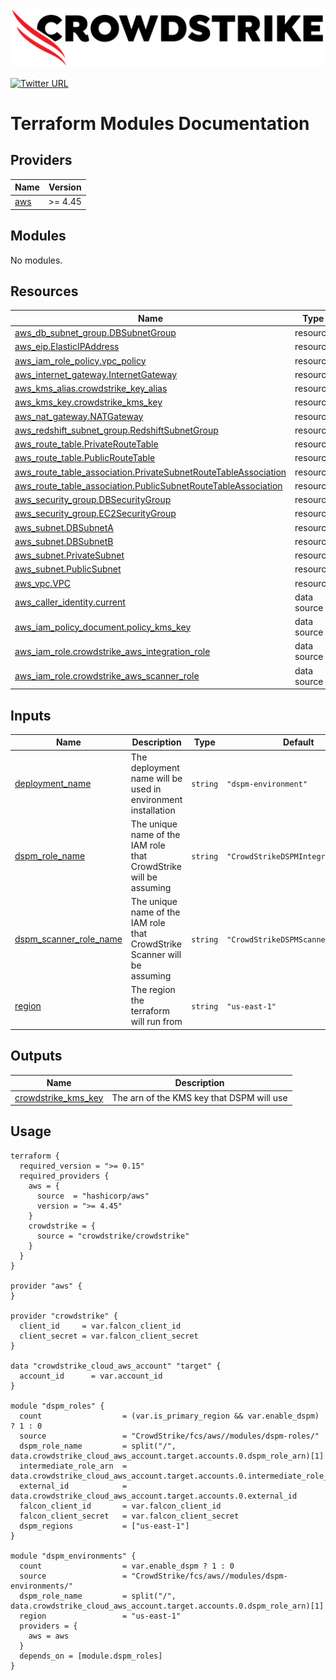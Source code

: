 <!-- BEGIN_TF_DOCS -->
![CrowdStrike DSPM environment terraform module](https://raw.githubusercontent.com/CrowdStrike/falconpy/main/docs/asset/cs-logo.png)

[![Twitter URL](https://img.shields.io/twitter/url?label=Follow%20%40CrowdStrike&style=social&url=https%3A%2F%2Ftwitter.com%2FCrowdStrike)](https://twitter.com/CrowdStrike)<br/>

# Terraform Modules Documentation

## Providers

| Name | Version |
|------|---------|
| <a name="provider_aws"></a> [aws](#provider\_aws) | >= 4.45 |
## Modules

No modules.
## Resources

| Name | Type |
|------|------|
| [aws_db_subnet_group.DBSubnetGroup](https://registry.terraform.io/providers/hashicorp/aws/latest/docs/resources/db_subnet_group) | resource |
| [aws_eip.ElasticIPAddress](https://registry.terraform.io/providers/hashicorp/aws/latest/docs/resources/eip) | resource |
| [aws_iam_role_policy.vpc_policy](https://registry.terraform.io/providers/hashicorp/aws/latest/docs/resources/iam_role_policy) | resource |
| [aws_internet_gateway.InternetGateway](https://registry.terraform.io/providers/hashicorp/aws/latest/docs/resources/internet_gateway) | resource |
| [aws_kms_alias.crowdstrike_key_alias](https://registry.terraform.io/providers/hashicorp/aws/latest/docs/resources/kms_alias) | resource |
| [aws_kms_key.crowdstrike_kms_key](https://registry.terraform.io/providers/hashicorp/aws/latest/docs/resources/kms_key) | resource |
| [aws_nat_gateway.NATGateway](https://registry.terraform.io/providers/hashicorp/aws/latest/docs/resources/nat_gateway) | resource |
| [aws_redshift_subnet_group.RedshiftSubnetGroup](https://registry.terraform.io/providers/hashicorp/aws/latest/docs/resources/redshift_subnet_group) | resource |
| [aws_route_table.PrivateRouteTable](https://registry.terraform.io/providers/hashicorp/aws/latest/docs/resources/route_table) | resource |
| [aws_route_table.PublicRouteTable](https://registry.terraform.io/providers/hashicorp/aws/latest/docs/resources/route_table) | resource |
| [aws_route_table_association.PrivateSubnetRouteTableAssociation](https://registry.terraform.io/providers/hashicorp/aws/latest/docs/resources/route_table_association) | resource |
| [aws_route_table_association.PublicSubnetRouteTableAssociation](https://registry.terraform.io/providers/hashicorp/aws/latest/docs/resources/route_table_association) | resource |
| [aws_security_group.DBSecurityGroup](https://registry.terraform.io/providers/hashicorp/aws/latest/docs/resources/security_group) | resource |
| [aws_security_group.EC2SecurityGroup](https://registry.terraform.io/providers/hashicorp/aws/latest/docs/resources/security_group) | resource |
| [aws_subnet.DBSubnetA](https://registry.terraform.io/providers/hashicorp/aws/latest/docs/resources/subnet) | resource |
| [aws_subnet.DBSubnetB](https://registry.terraform.io/providers/hashicorp/aws/latest/docs/resources/subnet) | resource |
| [aws_subnet.PrivateSubnet](https://registry.terraform.io/providers/hashicorp/aws/latest/docs/resources/subnet) | resource |
| [aws_subnet.PublicSubnet](https://registry.terraform.io/providers/hashicorp/aws/latest/docs/resources/subnet) | resource |
| [aws_vpc.VPC](https://registry.terraform.io/providers/hashicorp/aws/latest/docs/resources/vpc) | resource |
| [aws_caller_identity.current](https://registry.terraform.io/providers/hashicorp/aws/latest/docs/data-sources/caller_identity) | data source |
| [aws_iam_policy_document.policy_kms_key](https://registry.terraform.io/providers/hashicorp/aws/latest/docs/data-sources/iam_policy_document) | data source |
| [aws_iam_role.crowdstrike_aws_integration_role](https://registry.terraform.io/providers/hashicorp/aws/latest/docs/data-sources/iam_role) | data source |
| [aws_iam_role.crowdstrike_aws_scanner_role](https://registry.terraform.io/providers/hashicorp/aws/latest/docs/data-sources/iam_role) | data source |
## Inputs

| Name | Description | Type | Default | Required |
|------|-------------|------|---------|:--------:|
| <a name="input_deployment_name"></a> [deployment\_name](#input\_deployment\_name) | The deployment name will be used in environment installation | `string` | `"dspm-environment"` | no |
| <a name="input_dspm_role_name"></a> [dspm\_role\_name](#input\_dspm\_role\_name) | The unique name of the IAM role that CrowdStrike will be assuming | `string` | `"CrowdStrikeDSPMIntegrationRole"` | no |
| <a name="input_dspm_scanner_role_name"></a> [dspm\_scanner\_role\_name](#input\_dspm\_scanner\_role\_name) | The unique name of the IAM role that CrowdStrike Scanner will be assuming | `string` | `"CrowdStrikeDSPMScannerRole"` | no |
| <a name="input_region"></a> [region](#input\_region) | The region the terraform will run from | `string` | `"us-east-1"` | no |
## Outputs

| Name | Description |
|------|-------------|
| <a name="output_crowdstrike_kms_key"></a> [crowdstrike\_kms\_key](#output\_crowdstrike\_kms\_key) | The arn of the KMS key that DSPM will use |

## Usage

```hcl
terraform {
  required_version = ">= 0.15"
  required_providers {
    aws = {
      source  = "hashicorp/aws"
      version = ">= 4.45"
    }
    crowdstrike = {
      source = "crowdstrike/crowdstrike"
    }
  }
}

provider "aws" {
}

provider "crowdstrike" {
  client_id     = var.falcon_client_id
  client_secret = var.falcon_client_secret
}

data "crowdstrike_cloud_aws_account" "target" {
  account_id      = var.account_id
}

module "dspm_roles" {
  count                  = (var.is_primary_region && var.enable_dspm) ? 1 : 0
  source                 = "CrowdStrike/fcs/aws//modules/dspm-roles/"
  dspm_role_name         = split("/", data.crowdstrike_cloud_aws_account.target.accounts.0.dspm_role_arn)[1]
  intermediate_role_arn  = data.crowdstrike_cloud_aws_account.target.accounts.0.intermediate_role_arn
  external_id            = data.crowdstrike_cloud_aws_account.target.accounts.0.external_id
  falcon_client_id       = var.falcon_client_id
  falcon_client_secret   = var.falcon_client_secret
  dspm_regions           = ["us-east-1"]
}

module "dspm_environments" {
  count                  = var.enable_dspm ? 1 : 0
  source                 = "CrowdStrike/fcs/aws//modules/dspm-environments/"
  dspm_role_name         = split("/", data.crowdstrike_cloud_aws_account.target.accounts.0.dspm_role_arn)[1]
  region                 = "us-east-1"
  providers = {
    aws = aws
  }
  depends_on = [module.dspm_roles]
}

```
<!-- END_TF_DOCS -->